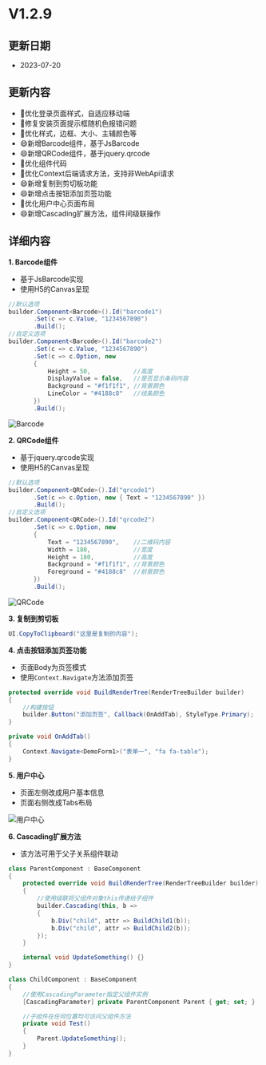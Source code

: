 # V1.2.9

## 更新日期

- 2023-07-20

## 更新内容

- 🔨优化登录页面样式，自适应移动端
- 🐛修复安装页面提示框随机色报错问题
- 🔨优化样式，边框、大小、主辅颜色等
- 😄新增Barcode组件，基于JsBarcode
- 😄新增QRCode组件，基于jquery.qrcode
- 🔨优化组件代码
- 🔨优化Context后端请求方法，支持非WebApi请求
- 😄新增复制到剪切板功能
- 😄新增点击按钮添加页签功能
- 🔨优化用户中心页面布局
- 😄新增Cascading扩展方法，组件间级联操作

## 详细内容

**1. Barcode组件**

- 基于JsBarcode实现
- 使用H5的Canvas呈现

```csharp
//默认选项
builder.Component<Barcode>().Id("barcode1")
       .Set(c => c.Value, "1234567890")
       .Build();
//自定义选项
builder.Component<Barcode>().Id("barcode2")
       .Set(c => c.Value, "1234567890")
       .Set(c => c.Option, new
       {
           Height = 50,            //高度
           DisplayValue = false,   //是否显示条码内容
           Background = "#f1f1f1", //背景颜色
           LineColor = "#4188c8"   //线条颜色
       })
       .Build();
```

![Barcode](https://foruda.gitee.com/images/1689669363664459304/0e8a1aea_14334.png "屏幕截图")

**2. QRCode组件**

- 基于jquery.qrcode实现
- 使用H5的Canvas呈现

```csharp
//默认选项
builder.Component<QRCode>().Id("qrcode1")
       .Set(c => c.Option, new { Text = "1234567890" })
       .Build();
//自定义选项
builder.Component<QRCode>().Id("qrcode2")
       .Set(c => c.Option, new
       {
           Text = "1234567890",    //二维码内容
           Width = 180,            //宽度
           Height = 180,           //高度
           Background = "#f1f1f1", //背景颜色
           Foreground = "#4188c8"  //前景颜色
       })
       .Build();
```

![QRCode](https://foruda.gitee.com/images/1689669420002070087/d22384ad_14334.png "屏幕截图")

**3. 复制到剪切板**

```csharp
UI.CopyToClipboard("这里是复制的内容");
```

**4. 点击按钮添加页签功能**

- 页面Body为页签模式
- 使用`Context.Navigate`方法添加页签

```csharp
protected override void BuildRenderTree(RenderTreeBuilder builder)
{
    //构建按钮
    builder.Button("添加页签", Callback(OnAddTab), StyleType.Primary);
}

private void OnAddTab()
{
    Context.Navigate<DemoForm1>("表单一", "fa fa-table");
}
```

**5. 用户中心**

- 页面左侧改成用户基本信息
- 页面右侧改成Tabs布局

![用户中心](https://foruda.gitee.com/images/1689669016168639429/700fcfd4_14334.png "屏幕截图")

**6. Cascading扩展方法**

- 该方法可用于父子关系组件联动

```csharp
class ParentComponent : BaseComponent
{
    protected override void BuildRenderTree(RenderTreeBuilder builder)
    {
        //使用级联将父组件对象this传递给子组件
        builder.Cascading(this, b =>
        {
            b.Div("child", attr => BuildChild1(b));
            b.Div("child", attr => BuildChild2(b));
        });
    }

    internal void UpdateSomething() {}
}

class ChildComponent : BaseComponent
{
    //使用CascadingParameter指定父组件实例
    [CascadingParameter] private ParentComponent Parent { get; set; }

    //子组件在任何位置均可访问父组件方法
    private void Test()
    {
        Parent.UpdateSomething();
    }
}
```
